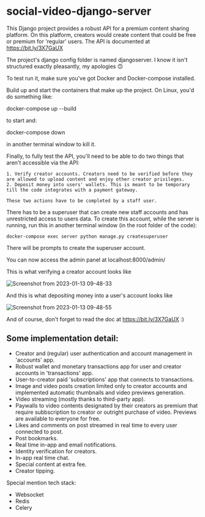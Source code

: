 # social-video-django-server
This Django project provides a robust API for a premium content sharing platform. On this platform, creators would create content that could be free or premium for 'regular' users.  The API is documented at https://bit.ly/3X7GaUX

The project's django config folder is named djangoserver. I know it isn't structured exactly pleasantly, my apologies 🙃

To test run it, make sure you've got Docker and Docker-compose installed.

Build up and start the containers that make up the project. On Linux, you'd do something like:

  docker-compose up --build

to start and:

  docker-compose down

in another terminal window to kill it.

Finally, to fully test the API, you'll need to be able to do two things that aren't accessible via the API:

	1. Verify creator accounts. Creators need to be verified before they are allowed to upload content and enjoy other creator privileges.
	2. Deposit money into users' wallets. This is meant to be temporary till the code integrates with a payment gateway.
	
	These two actions have to be completed by a staff user.
	
There has to be a superuser that can create new staff accounts and has unrestricted access to users data. To create this account, while the server is running, run this in another terminal window (in the root folder of the code):

 	docker-compose exec server python manage.py createsuperuser

There will be prompts to create the superuser account.

You can now access the admin panel at localhost:8000/admin/

This is what verifying a creator account looks like

![Screenshot from 2023-01-13 09-48-33](https://user-images.githubusercontent.com/70032662/212278479-c2480e30-8585-4f74-adda-f16d83a70263.png)

And this is what depositing money into a user's account looks like

![Screenshot from 2023-01-13 09-48-55](https://user-images.githubusercontent.com/70032662/212278629-80052e37-4247-49d6-a56d-e2ee471f4209.png)

And of course, don't forget to read the doc at https://bit.ly/3X7GaUX :)

## Some implementation detail:
- Creator and (regular) user authentication and account management in 'accounts' app.
- Robust wallet and monetary transactions app for user and creator accounts in 'transactions' app.
- User-to-creator paid 'subscriptions' app that connects to transactions.
- Image and video posts creation limited only to creator accounts and implemented automatic thumbnails and video previews generation.
- Video streaming (mostly thanks to third-party app).
- Paywalls to video contents designated by their creators as premium that require subbscription to creator or outright purchase of video. Previews are available to everyone for free.
- Likes and comments on post streamed in real time to every user connected to post.
- Post bookmarks.
- Real time in-app and email notifications.
- Identity verification for creators.
- In-app real time chat.
- Special content at extra fee.
- Creator tipping.

Special mention tech stack:
- Websocket
- Redis
- Celery

